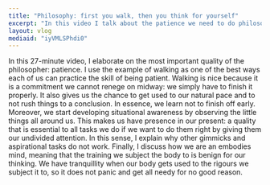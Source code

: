 ```yaml
---
title: "Philosophy: first you walk, then you think for yourself"
excerpt: "In this video I talk about the patience we need to do philosophy and explain how walking is a great way to become more patient."
layout: vlog
mediaid: "iyVMLSPhdi0"
---
```


In this 27-minute video, I elaborate on the most important quality of
the philosopher: patience. I use the example of walking as one of the
best ways each of us can practice the skill of being patient. Walking
is nice because it is a commitment we cannot renege on midway: we
simply have to finish it properly. It also gives us the chance to get
used to our natural pace and to not rush things to a conclusion. In
essence, we learn not to finish off early. Moreover, we start
developing situational awareness by observing the little things all
around us. This makes us have presence in our present: a quality that
is essential to all tasks we do if we want to do them right by giving
them our undivided attention. In this sense, I explain why other
gimmicks and aspirational tasks do not work. Finally, I discuss how we
are an embodies mind, meaning that the training we subject the body to
is benign for our thinking. We have tranquillity when our body gets
used to the rigours we subject it to, so it does not panic and get all
needy for no good reason.
